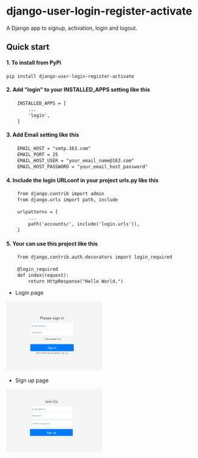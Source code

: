 # django-user-login-register-activate

A Django app to signup, activation, login and logout.
## Quick start

#### 1. To install from PyPi 
```
pip install django-user-login-register-activate
```

#### 2. Add "login" to your INSTALLED_APPS setting like this
```
	INSTALLED_APPS = [
		...
        'login',
    ]
```

#### 3. Add Email setting like this 
```
	EMAIL_HOST = "smtp.163.com"
	EMAIL_PORT = 25
	EMAIL_HOST_USER = "your_email_name@163.com"
	EMAIL_HOST_PASSWORD = "your_email_host_password"
```

#### 4. Include the login URLconf in your project urls.py like this
```
	from django.contrib import admin
	from django.urls import path, include

	urlpatterns = [
		...
		path('accounts/', include('login.urls')),
	]
```

#### 5. Your can use this project like this
```
	from django.contrib.auth.decorators import login_required
	
	@login_required
	def index(request):
		return HttpResponse("Hello World.")
```

* Login page
<img src="https://github.com/xiaoxuanzi/box/blob/master/django-user-login-register-activate-login.png" height="50%" width="50%"/>

* Sign up page
<img src="https://github.com/xiaoxuanzi/box/blob/master/django-user-login-register-activate-register.png" height="50%" width="50%"/>


